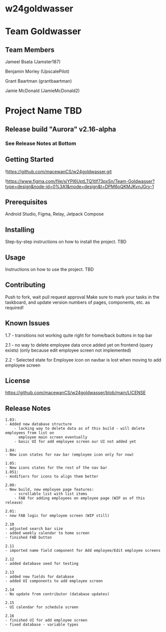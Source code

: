 # w24goldwasser
# Team Goldwasser
## Team Members

Jameel Bsata (Jamster187)

Benjamin Morley (UpscalePilot)

Grant Baartman (grantbaartman)

Jamie McDonald (JamieMcDonald2)

# Project Name TBD

## Release build "Aurora" v2.16-alpha

### See Release Notes at Bottom

## Getting Started

!https://github.com/macewanCS/w24goldwasser.git

!https://www.figma.com/file/sjYPI6UptLTQ1tIf73pxSn/Team-Goldwasser?type=design&node-id=0%3A1&mode=design&t=DPM6oQKMJKvnJGry-1

## Prerequisites

Android Studio, Figma, Relay, Jetpack Compose

## Installing

Step-by-step instructions on how to install the project.
TBD

## Usage

Instructions on how to use the project.
TBD

## Contributing

Push to fork, wait pull request approval
Make sure to mark your tasks in the taskboard, and update version numbers of pages, components, etc.
as required!

## Known Issues

1.7 - transitions not working quite right for home/back buttons in top bar

2.1 - no way to delete employee data once added yet on frontend (query exists) (only because
      edit employee screen not implemented)

2.2 - Selected state for Employee icon on navbar is lost when moving to add employee screen

## License

https://github.com/macewanCS/w24goldwasser/blob/main/LICENSE

## Release Notes

    1.03:
    - Added new database structure
        - lacking way to delete data as of this build - will delete employees from list on
          employee main screen eventually
        - basic UI for add employee screen our UI not added yet

    1.04:
    - New icon states for nav bar (employee icon only for now)
    
    1.05:
    - New icons states for the rest of the nav bar
    1.051:
    - modifiers for icons to align them better

    2.00:
    - New build, new employee page features:
        - scrollable list with list items
        - FAB for adding employees on employee page (WIP as of this release)

    2.01:
    - new FAB logic for employee screen (WIP still)

    2.10
    - adjusted search bar size
    - added weekly calendar to home screen
    - finished FAB button

    2.11
    - imported name field component for Add employee/Edit employee screens

    2.12
    - added database seed for testing

    2.13
    - added new fields for database
    - added UI components to add employee screen

    2.14
    - No update from contributor (database updates)

    2.15
    - UI calendar for schedule screen

    2.16
    - finished UI for add employee screen
    - fixed database - variable types